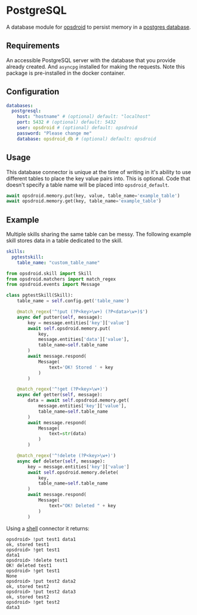 # PostgreSQL

A database module for [opsdroid](https://github.com/opsdroid/opsdroid) to persist memory in a [postgres database](https://www.postgresql.org/).

## Requirements
An accessible PostgreSQL server with the database that you provide already created.
And `asyncpg` installed for making the requests. Note this package is pre-installed in the docker container.

## Configuration

```yaml
databases:
  postgresql:
    host: "hostname" # (optional) default: "localhost"
    port: 5432 # (optional) default: 5432
    user: opsdroid # (optional) default: opsdroid
    password: "Please change me"
    database: opsdroid_db # (optional) default: opsdroid
```

## Usage
This database connector is unique at the time of writing in it's ability to use different tables to place the key value pairs into. This is optional. Code that doesn't specify a table name will be placed into `opsdroid_default`.
```python
await opsdroid.memory.put(key, value, table_name='example_table')
await opsdroid.memory.get(key, table_name='example_table')
```

## Example
Multiple skills sharing the same table can be messy. The following example skill stores data in a table dedicated to the skill.

```yaml
skills:
  pgtestskill:
    table_name: "custom_table_name"
```

```python
from opsdroid.skill import Skill
from opsdroid.matchers import match_regex
from opsdroid.events import Message

class pgtestSkill(Skill):
	table_name = self.config.get('table_name')

    @match_regex('^!put (?P<key>\w+) (?P<data>\w+)$')
    async def putter(self, message):
		key = message.entities['key']['value']
        await self.opsdroid.memory.put(
            key,
            message.entities['data']['value'],
            table_name=self.table_name
        )
        await message.respond(
            Message(
                text='OK! Stored ' + key
            )
        )

    @match_regex('^!get (?P<key>\w+)')
    async def getter(self, message):
        data = await self.opsdroid.memory.get(
            message.entities['key']['value'],
            table_name=self.table_name
        )
        await message.respond(
            Message(
                text=str(data)
            )
        )

    @match_regex('^!delete (?P<key>\w+)')
    async def deleter(self, message):
		key = message.entities['key']['value']
        await self.opsdroid.memory.delete(
            key,
            table_name=self.table_name
        )
        await message.respond(
            Message(
                text="OK! Deleted " + key
            )
        )
```

Using  a [shell](../connectors/shell) connector it returns:
```
opsdroid> !put test1 data1
ok, stored test1
opsdroid> !get test1
data1
opsdroid> !delete test1
OK! deleted test1
opsdroid> !get test1
None
opsdroid> !put test2 data2
ok, stored test2
opsdroid> !put test2 data3
ok, stored test2
opsdroid> !get test2
data3
```

